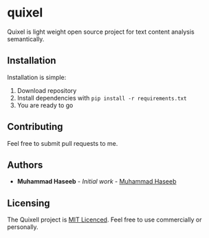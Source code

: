 # quixel

Quixel is light weight open source project for text content analysis semantically.

## Installation

Installation is simple:

1. Download repository
2. Install dependencies with `pip install -r requirements.txt`
3. You are ready to go
    
## Contributing

Feel free to submit pull requests to me.

## Authors

* **Muhammad Haseeb** - *Initial work* - [Muhammad Haseeb](https://github.com/iam-mhaseeb)

## Licensing
The Quixell project is [MIT Licenced](LICENSE). Feel free to use commercially or personally.
